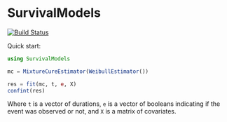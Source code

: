 # SurvivalModels

[![Build Status](https://github.com/aidanlsb/SurvivalModels.jl/actions/workflows/CI.yml/badge.svg?branch=main)](https://github.com/aidanlsb/SurvivalModels.jl/actions/workflows/CI.yml?query=branch%3Amain)

Quick start:
```julia
using SurvivalModels

mc = MixtureCureEstimator(WeibullEstimator())

res = fit(mc, t, e, X)
confint(res)
```

Where `t` is a vector of durations, `e` is a vector of booleans indicating if the event was observed or not, and `X` is a matrix of covariates.
